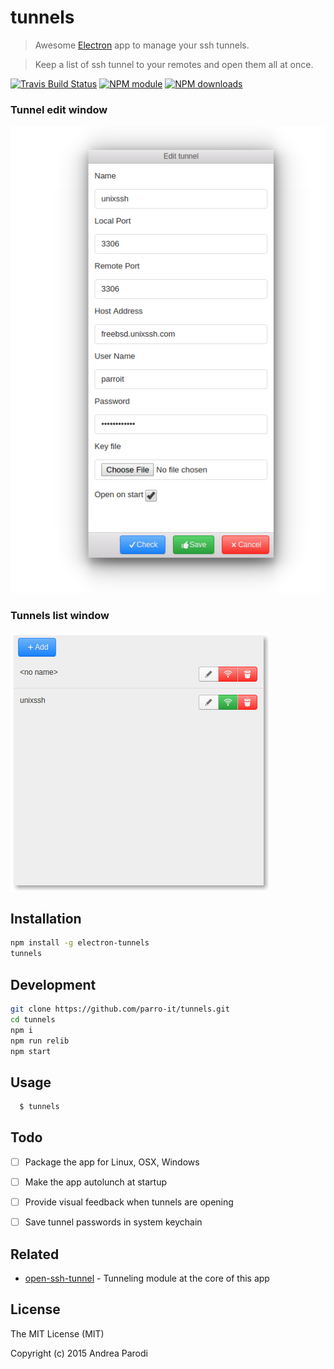 # tunnels

> Awesome [Electron](http://electron.atom.io/) app to manage your ssh tunnels.

> Keep a list of ssh tunnel to your remotes and open them all at once.

[![Travis Build Status](https://img.shields.io/travis/parro-it/tunnels.svg)](http://travis-ci.org/parro-it/tunnels)
[![NPM module](https://img.shields.io/npm/v/electron-tunnels.svg)](https://npmjs.org/package/electron-tunnels)
[![NPM downloads](https://img.shields.io/npm/dt/electron-tunnels.svg)](https://npmjs.org/package/electron-tunnels)

### Tunnel edit window

![image](media/edit-window.png)

### Tunnels list window

![image](media/list.png)

## Installation

```bash
npm install -g electron-tunnels
tunnels
```

## Development

```bash
git clone https://github.com/parro-it/tunnels.git
cd tunnels
npm i
npm run relib
npm start
```

## Usage

```bash
  $ tunnels
```

## Todo

* [ ] Package the app for Linux, OSX, Windows
* [ ] Make the app autolunch at startup
* [ ] Provide visual feedback when tunnels are opening
* [ ] Save tunnel passwords in system keychain


## Related

* [open-ssh-tunnel](https://github.com/parro-it/open-ssh-tunnel) - Tunneling module at the core of this app


## License

The MIT License (MIT)

Copyright (c) 2015 Andrea Parodi




